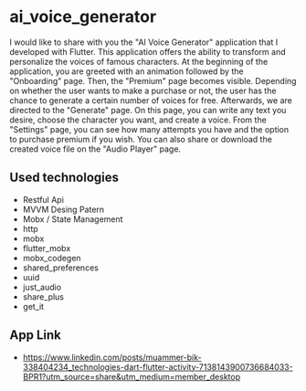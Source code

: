# ai_voice_generator

I would like to share with you the "AI Voice Generator" application that I developed with Flutter. This application offers the ability to transform and personalize the voices of famous characters. At the beginning of the application, you are greeted with an animation followed by the "Onboarding" page. Then, the "Premium" page becomes visible. Depending on whether the user wants to make a purchase or not, the user has the chance to generate a certain number of voices for free. Afterwards, we are directed to the "Generate" page. On this page, you can write any text you desire, choose the character you want, and create a voice. From the "Settings" page, you can see how many attempts you have and the option to purchase premium if you wish. You can also share or download the created voice file on the "Audio Player" page.

## Used technologies
  - Restful Api
  - MVVM Desing Patern
  - Mobx / State Management
  - http
  - mobx
  - flutter_mobx
  - mobx_codegen
  - shared_preferences
  - uuid
  - just_audio
  - share_plus
  - get_it

## App Link
- https://www.linkedin.com/posts/muammer-bik-338404234_technologies-dart-flutter-activity-7138143900736684033-BPR1?utm_source=share&utm_medium=member_desktop

